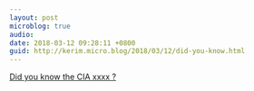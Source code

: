 ```yaml
---
layout: post
microblog: true
audio: 
date: 2018-03-12 09:28:11 +0800
guid: http://kerim.micro.blog/2018/03/12/did-you-know.html
---
```

[Did you know the CIA xxxx ?](http://nplusonemag.com/online-only/online-only/did-you-know-the-cia-_____/)
